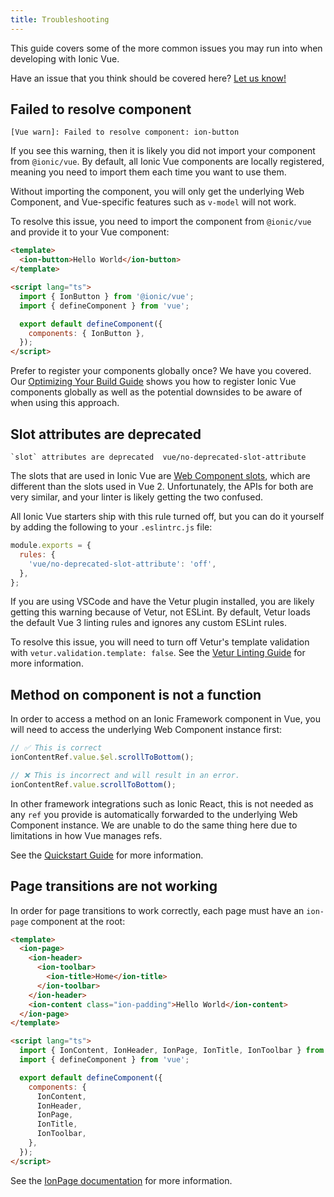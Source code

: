 ```yaml
---
title: Troubleshooting
---
```


<head>
  <title>Ionic Troubleshooting Guide: Common Vue App Development Issues</title>
  <meta
    name="description"
    content="This troubleshooting guide covers some of the more common issues you may run into when developing apps with Ionic Vue. Read to learn more about troubleshooting."
  />
</head>

This guide covers some of the more common issues you may run into when developing with Ionic Vue.

Have an issue that you think should be covered here? <a href="https://github.com/ionic-team/ionic-docs/issues/new?assignees=&labels=content&template=content-issue.md&title=" target="_blank" rel="noopener">Let us know!</a>

## Failed to resolve component

```shell
[Vue warn]: Failed to resolve component: ion-button
```

If you see this warning, then it is likely you did not import your component from `@ionic/vue`. By default, all Ionic Vue components are locally registered, meaning you need to import them each time you want to use them.

Without importing the component, you will only get the underlying Web Component, and Vue-specific features such as `v-model` will not work.

To resolve this issue, you need to import the component from `@ionic/vue` and provide it to your Vue component:

```html
<template>
  <ion-button>Hello World</ion-button>
</template>

<script lang="ts">
  import { IonButton } from '@ionic/vue';
  import { defineComponent } from 'vue';

  export default defineComponent({
    components: { IonButton },
  });
</script>
```

Prefer to register your components globally once? We have you covered. Our [Optimizing Your Build Guide](quickstart.md#optimizing-your-build) shows you how to register Ionic Vue components globally as well as the potential downsides to be aware of when using this approach.

## Slot attributes are deprecated

```shell
`slot` attributes are deprecated  vue/no-deprecated-slot-attribute
```

The slots that are used in Ionic Vue are <a href="https://developer.mozilla.org/en-US/docs/Web/Web_Components/Using_templates_and_slots" target="_blank" rel="noopener">Web Component slots</a>, which are different than the slots used in Vue 2. Unfortunately, the APIs for both are very similar, and your linter is likely getting the two confused.

All Ionic Vue starters ship with this rule turned off, but you can do it yourself by adding the following to your `.eslintrc.js` file:

```js
module.exports = {
  rules: {
    'vue/no-deprecated-slot-attribute': 'off',
  },
};
```

If you are using VSCode and have the Vetur plugin installed, you are likely getting this warning because of Vetur, not ESLint. By default, Vetur loads the default Vue 3 linting rules and ignores any custom ESLint rules.

To resolve this issue, you will need to turn off Vetur's template validation with `vetur.validation.template: false`. See the <a href="https://vuejs.github.io/vetur/guide/linting-error.html#linting" target="_blank" rel="noopener">Vetur Linting Guide</a> for more information.

## Method on component is not a function

In order to access a method on an Ionic Framework component in Vue, you will need to access the underlying Web Component instance first:

```js
// ✅ This is correct
ionContentRef.value.$el.scrollToBottom();

// ❌ This is incorrect and will result in an error.
ionContentRef.value.scrollToBottom();
```

In other framework integrations such as Ionic React, this is not needed as any `ref` you provide is automatically forwarded to the underlying Web Component instance. We are unable to do the same thing here due to limitations in how Vue manages refs.

See the [Quickstart Guide](quickstart.md#calling-methods-on-components) for more information.

## Page transitions are not working

In order for page transitions to work correctly, each page must have an `ion-page` component at the root:

```html
<template>
  <ion-page>
    <ion-header>
      <ion-toolbar>
        <ion-title>Home</ion-title>
      </ion-toolbar>
    </ion-header>
    <ion-content class="ion-padding">Hello World</ion-content>
  </ion-page>
</template>

<script lang="ts">
  import { IonContent, IonHeader, IonPage, IonTitle, IonToolbar } from '@ionic/vue';
  import { defineComponent } from 'vue';

  export default defineComponent({
    components: {
      IonContent,
      IonHeader,
      IonPage,
      IonTitle,
      IonToolbar,
    },
  });
</script>
```

See the [IonPage documentation](navigation.md#ionpage) for more information.
